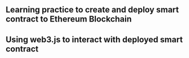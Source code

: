 ## Learning practice to create and deploy smart contract to Ethereum Blockchain

## Using web3.js to interact with deployed smart contract
